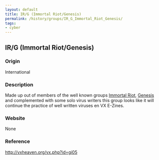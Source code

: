 ```yaml
---
layout: default
title: IR/G (Immortal Riot/Genesis)
permalink: /history/groups/IR_G_Immortal_Riot_Genesis/
tags:
- cyber
---
```


## IR/G (Immortal Riot/Genesis)

### Origin
International

### Description
Made up out of members of the well known groups [Immortal Riot](http://vxheaven.org/vx.php?id=gi02), [Genesis](http://vxheaven.org/vx.php?id=gg00) and complemented with some solo virus writers this group looks like it will continue the practice of well written viruses en VX E-Zines.

### Website
None

### Reference
http://vxheaven.org/vx.php?id=gi05
